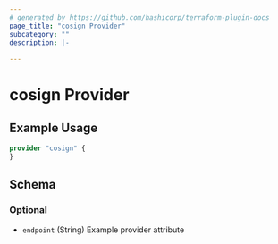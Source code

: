 ```yaml
---
# generated by https://github.com/hashicorp/terraform-plugin-docs
page_title: "cosign Provider"
subcategory: ""
description: |-
  
---
```


# cosign Provider



## Example Usage

```terraform
provider "cosign" {
}
```

<!-- schema generated by tfplugindocs -->
## Schema

### Optional

- `endpoint` (String) Example provider attribute
